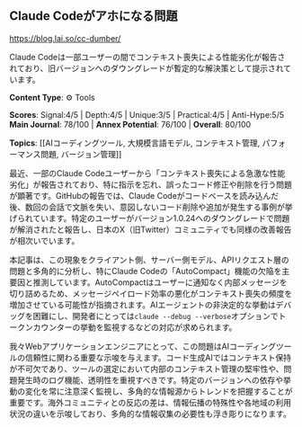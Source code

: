 ## Claude Codeがアホになる問題

https://blog.lai.so/cc-dumber/

Claude Codeは一部ユーザーの間でコンテキスト喪失による性能劣化が報告されており、旧バージョンへのダウングレードが暫定的な解決策として提示されています。

**Content Type**: ⚙️ Tools

**Scores**: Signal:4/5 | Depth:4/5 | Unique:3/5 | Practical:4/5 | Anti-Hype:5/5
**Main Journal**: 78/100 | **Annex Potential**: 76/100 | **Overall**: 80/100

**Topics**: [[AIコーディングツール, 大規模言語モデル, コンテキスト管理, パフォーマンス問題, バージョン管理]]

最近、一部のClaude Codeユーザーから「コンテキスト喪失による急激な性能劣化」が報告されており、特に指示を忘れ、誤ったコード修正や削除を行う問題が顕著です。GitHubの報告では、Claude Codeがコードベースを読み込んだ後、数回の会話で文脈を失い、意図しないコード削除や追加が発生する事例が挙げられています。特定のユーザーがバージョン1.0.24へのダウングレードで問題が解消されたと報告し、日本のX（旧Twitter）コミュニティでも同様の改善報告が相次いでいます。

本記事は、この現象をクライアント側、サーバー側モデル、APIリクエスト層の問題と多角的に分析し、特にClaude Codeの「AutoCompact」機能の欠陥を主要因と推測しています。AutoCompactはユーザーに通知なく内部メッセージを切り詰めるため、メッセージペイロード効率の悪化がコンテキスト喪失の頻度を増加させている可能性が指摘されます。AIエージェントの非決定的な挙動はデバッグを困難にし、開発者にとっては`claude --debug --verbose`オプションでトークンカウンターの挙動を監視するなどの対応が求められます。

我々Webアプリケーションエンジニアにとって、この問題はAIコーディングツールの信頼性に関わる重要な示唆を与えます。コード生成AIではコンテキスト保持が不可欠であり、ツールの選定において内部のコンテキスト管理の堅牢性や、問題発生時のログ機能、透明性を重視すべきです。特定のバージョンへの依存や挙動の変化を常に注意深く監視し、多角的な情報源からトレンドを把握することが重要です。海外コミュニティとの反応の差は、情報伝播の特殊性や各地域の利用状況の違いを示唆しており、多角的な情報収集の必要性も浮き彫りになります。